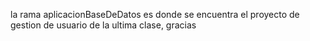 la rama aplicacionBaseDeDatos es donde se encuentra el proyecto de gestion de usuario de la ultima clase, gracias
